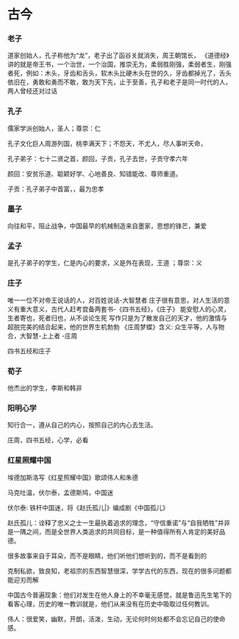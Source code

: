 # 古今

### 老子

道家创始人，孔子称他为“龙”，老子出了函谷关就消失，周王朝馆长， 《道德经》讲的就是帝王书，一个治世，一个治国，推崇无为，柔弱胜刚强，柔弱者生，刚强者死，例如：木头，牙齿和舌头，软木头比硬木头在世的久，牙齿都掉光了，舌头依旧在，勇敢和勇而不敢，敢为天下先，止于至善，孔子和老子是同一时代的人，两人曾经还对过话

### 孔子

儒家学派创始人，圣人；尊崇：仁

孔子文化巨人周游列国，桃李满天下；不怨天，不尤人，尽人事听天命，

孔子弟子：七十二贤之首，颜回，子贡，孔子去世，子贡守孝六年

颜回：安贫乐道、聪颖好学、心地善良、知错能改、尊师重道。

子贡：孔子弟子中首富，，最为忠孝

### 墨子

向往和平，阻止战争，中国最早的机械制造来自墨家，思想的锋芒，兼爱

### 孟子

是孔子弟子的学生，仁是内心的要求，义是外在表现，王道 ；尊崇：义

### 庄子

唯一一位不对帝王说话的人，对百姓说话-大智慧者 庄子很有意思，对人生活的意义有重大意义，古代人赶考尝备两套书-《四书五经》，《庄子》 能安慰人的心灵，生者寄也，死者归也，从不谈论生死 写作只是为了散发自己的天才，他的激情与超脱完美的结合起来，他的世界生机勃勃 《庄周梦蝶》含义: 众生平等，人与物合，大智慧-上上者 -庄周

四书五经和庄子

### 荀子

他杰出的学生，李斯和韩非

### 阳明心学

知行合一，遵从自己的内心，按照自己的内心去生活。

庄周，四书五经，心学，必看

### 红星照耀中国

埃德加斯洛写《红星照耀中国》歌颂伟人和朱德

马克吐温，伏尔泰，孟德斯鸠，中国迷

伏尔泰: 铁杆中国迷，将《赵氏孤儿|》编成剧《中国孤儿》

赵氏孤儿：诠释了忠义之士一生最执着追求的理念，“守信重诺”与“自我牺牲”并非是一隅之间，而是全世界人类追求的共同目标，是一种值得所有人肯定的美好品德。

很多故事来自于耳朵，而不是眼睛，他们听他们想听到的，而不是看到的

克制私欲，致良知，老祖宗的东西智慧很深，学学古代的东西，现在的很多问题都能迎刃而解

中国古今普遍现象：他们对发生在他人身上的不幸毫无感觉，就是鲁迅先生笔下的看客心理，历史的唯一教训就是，他们从来没有在历史中吸取过任何教训。

伟人：很爱笑，幽默，开朗，活泼，生动，无论何时何处都不会忘记自己的使命感。


